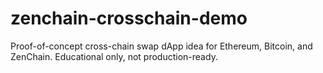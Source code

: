 # zenchain-crosschain-demo
Proof-of-concept cross-chain swap dApp idea for Ethereum, Bitcoin, and ZenChain. Educational only, not production-ready.
